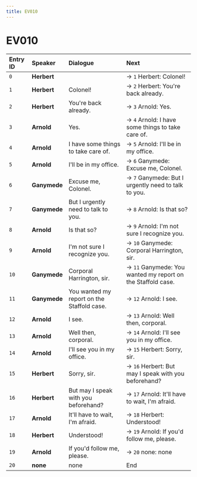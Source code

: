 ```yaml
---
title: EV010
---
```


# EV010


| Entry ID | Speaker | Dialogue | Next |
| :------- | :------ | :------- | :------------ |
| `0` | **Herbert** |  | → `1` Herbert: Colonel\! |
| `1` | **Herbert** | Colonel\! | → `2` Herbert: You're back already\. |
| `2` | **Herbert** | You're back already\. | → `3` Arnold: Yes\. |
| `3` | **Arnold** | Yes\. | → `4` Arnold: I have some things to take care of\. |
| `4` | **Arnold** | I have some things to take care of\. | → `5` Arnold: I'll be in my office\. |
| `5` | **Arnold** | I'll be in my office\. | → `6` Ganymede: Excuse me, Colonel\. |
| `6` | **Ganymede** | Excuse me, Colonel\. | → `7` Ganymede: But I urgently need to talk to you\. |
| `7` | **Ganymede** | But I urgently need to talk to you\. | → `8` Arnold: Is that so? |
| `8` | **Arnold** | Is that so? | → `9` Arnold: I'm not sure I recognize you\. |
| `9` | **Arnold** | I'm not sure I recognize you\. | → `10` Ganymede: Corporal Harrington, sir\. |
| `10` | **Ganymede** | Corporal Harrington, sir\. | → `11` Ganymede: You wanted my report on the Staffold case\. |
| `11` | **Ganymede** | You wanted my report on the Staffold case\. | → `12` Arnold: I see\. |
| `12` | **Arnold** | I see\. | → `13` Arnold: Well then, corporal\. |
| `13` | **Arnold** | Well then, corporal\. | → `14` Arnold: I'll see you in my office\. |
| `14` | **Arnold** | I'll see you in my office\. | → `15` Herbert: Sorry, sir\. |
| `15` | **Herbert** | Sorry, sir\. | → `16` Herbert: But may I speak with you beforehand? |
| `16` | **Herbert** | But may I speak with you beforehand? | → `17` Arnold: It'll have to wait, I'm afraid\. |
| `17` | **Arnold** | It'll have to wait, I'm afraid\. | → `18` Herbert: Understood\! |
| `18` | **Herbert** | Understood\! | → `19` Arnold: If you'd follow me, please\. |
| `19` | **Arnold** | If you'd follow me, please\. | → `20` none: none |
| `20` | **none** | none | End |
